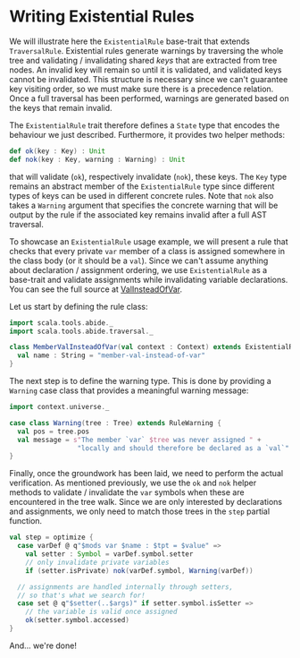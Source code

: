 # Writing Existential Rules

We will illustrate here the `ExistentialRule` base-trait that extends `TraversalRule`. Existential rules generate warnings by traversing the whole tree and validating / invalidating shared _keys_ that are extracted from tree nodes. An invalid key will remain so until it is validated, and validated keys cannot be invalidated. This structure is necessary since we can't guarantee key visiting order, so we must make sure there is a precedence relation. Once a full traversal has been performed, warnings are generated based on the keys that remain invalid.

The `ExistentialRule` trait therefore defines a `State` type that encodes the behaviour we just described. Furthermore, it provides two helper methods:
```scala
def ok(key : Key) : Unit
def nok(key : Key, warning : Warning) : Unit
```
that will validate (`ok`), respectively invalidate (`nok`), these keys. The `Key` type remains an abstract member of the `ExistentialRule` type since different types of keys can be used in different concrete rules. Note that `nok` also takes a `Warning` argument that specifies the concrete warning that will be output by the rule if the associated key remains invalid after a full AST traversal.

To showcase an `ExistentialRule` usage example, we will present a rule that checks that every private `var` member of a class is assigned somewhere in the class body (or it should be a `val`). Since we can't assume anything about declaration / assignment ordering, we use `ExistentialRule` as a base-trait and validate assignments while invalidating variable declarations. You can see the full source at [ValInsteadOfVar](/rules/core/src/main/scala/com/typesafe/abide/core/ValInsteadOfVar.scala).

Let us start by defining the rule class:
```scala
import scala.tools.abide._
import scala.tools.abide.traversal._

class MemberValInsteadOfVar(val context : Context) extends ExistentialRule {
  val name : String = "member-val-instead-of-var"
}
```

The next step is to define the warning type. This is done by providing a `Warning` case class that provides a meaningful warning message:
```scala
import context.universe._

case class Warning(tree : Tree) extends RuleWarning {
  val pos = tree.pos
  val message = s"The member `var` $tree was never assigned " +
                 "locally and should therefore be declared as a `val`"
}
```

Finally, once the groundwork has been laid, we need to perform the actual verification. As mentioned previously, we use the `ok` and `nok` helper methods to validate / invalidate the `var` symbols when these are encountered in the tree walk. Since we are only interested by declarations and assignments, we only need to match those trees in the `step` partial function.
```scala
val step = optimize {
  case varDef @ q"$mods var $name : $tpt = $value" =>
    val setter : Symbol = varDef.symbol.setter
    // only invalidate private variables
    if (setter.isPrivate) nok(varDef.symbol, Warning(varDef))

  // assignments are handled internally through setters,
  // so that's what we search for!
  case set @ q"$setter(..$args)" if setter.symbol.isSetter =>
    // the variable is valid once assigned
    ok(setter.symbol.accessed)
}
```

And... we're done!
